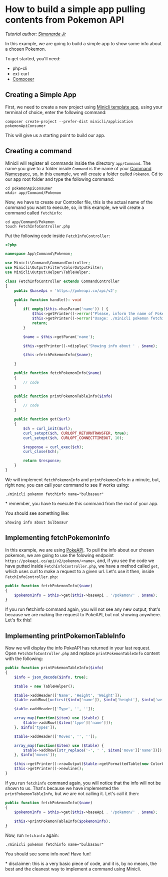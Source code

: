 # How to build a simple app pulling contents from Pokemon API

_Tutorial author: [Simonarde Jr](https://github.com/simonardejr)_

In this example, we are going to build a simple app to show some info about a chosen Pokemon.

To get started, you'll need:

- php-cli
- ext-curl
- [Composer](https://getcomposer.org/)

## Creating a Simple App
First, we need to create a new project using [Minicli template app](https://docs.minicli.dev/en/latest/01-getting_started/#creating-a-structured-app-using-the-application-template), using your terminal of choice, enter the following command:

`composer create-project --prefer-dist minicli/application pokemonApiConsumer`

This will give us a starting point to build our app.

## Creating a command
Minicli will register all commands inside the directory `app/Command`. 
The name you give to a folder inside `Command` is the name of your [Command Namespace](https://docs.minicli.dev/en/latest/02-command_namespaces/), so, in this example, we will create a folder called `Pokemon`. Cd to our app root folder and type the following command:
```shell
cd pokemonApiConsumer
mkdir app/Command/Pokemon
```

Now, we have to create our Controller file, this is the actual name of the command you want to execute, so, in this example, we will create a command called `fetchinfo`:
```shell
cd app/Command/Pokemon
touch FetchInfoController.php
```

Put the following code inside `FetchInfoController`:
```php
<?php

namespace App\Command\Pokemon;

use Minicli\Command\CommandController;
use Minicli\Output\Filter\ColorOutputFilter;
use Minicli\Output\Helper\TableHelper;

class FetchInfoController extends CommandController
{
    public $baseApi = 'https://pokeapi.co/api/v2';

    public function handle(): void
    {
        if( empty($this->hasParam('name')) ) {
            $this->getPrinter()->error("Please, inform the name of Pokemon you want to fetch info.");
            $this->getPrinter()->error("Usage: ./minicli pokemon fetchinfo name=\"bulbasaur\"");
            return;
        }

        $name = $this->getParam('name');

        $this->getPrinter()->display('Showing info about ' . $name);

        $this->fetchPokemonInfo($name);

    }

    public function fetchPokemonInfo($name)
    {
        // code
    }

    public function printPokemonTableInfo($info)
    {
        // code
    }

    public function get($url)
    {
        $ch = curl_init($url);
        curl_setopt($ch, CURLOPT_RETURNTRANSFER, true);
        curl_setopt($ch, CURLOPT_CONNECTTIMEOUT, 10);

        $response = curl_exec($ch);
        curl_close($ch);

        return $response;
    }
}
```

We will implement `fetchPokemonInfo` and `printPokemonInfo` in a minute, but, right now, you can call your command to see if works using:
```shell
./minicli pokemon fetchinfo name="bulbasaur"
```
\* remember, you have to execute this command from the root of your app.

You should see something like:

```Showing info about bulbasaur```


## Implementing fetchPokemonInfo

In this example, we are using [PokeAPI](https://pokeapi.co/). To pull the info about our chosen pokemon, we are going to use the folowing endpoint `https://pokeapi.co/api/v2/pokemon/<name>`, and, if you see the code we have putted inside `FetchInfoController.php`, we have a method called `get`, which uses curl to make a request to a given url. Let's use it then, inside `FetchInfoController.php`:

```php
public function fetchPokemonInfo($name)
{
    $pokemonInfo = $this->get($this->baseApi . '/pokemon/' . $name);
}
```

If you run fetchinfo command again, you will not see any new output, that's because we are making the request to PokeAPI, but not showing anywhere. Let's fix this!

## Implementing printPokemonTableInfo

Now we will display the info PokeAPI has returned in your last request. Open `FetchInfoController.php` and replace `printPokemonTableInfo` content with the following:
```php
public function printPokemonTableInfo($info)
{
    $info = json_decode($info, true);

    $table = new TableHelper();

    $table->addHeader(['Name', 'Height', 'Weight']);
    $table->addRow([ucfirst($info['name']), $info['height'], $info['weight']]);

    $table->addHeader(['Type', '', '']);

    array_map(function($item) use ($table) {
        $table->addRow([$item['type']['name']]);
    }, $info['types']);

    $table->addHeader(['Moves', '', '']);

    array_map(function($item) use ($table) {
        $table->addRow([str_replace('-', ' ', $item['move']['name'])]);
    }, $info['moves']);

    $this->getPrinter()->rawOutput($table->getFormattedTable(new ColorOutputFilter()));
    $this->getPrinter()->newline();
}
```
If you run `fetchinfo` command again, you will notice that the info will not be shown to us. That's because we have implemented the `printPokemonTableInfo`, but we are not calling it. Let's call it then:

```php
public function fetchPokemonInfo($name)
{
    $pokemonInfo = $this->get($this->baseApi . '/pokemon/' . $name);

    $this->printPokemonTableInfo($pokemonInfo);
}
```
Now, run `fetchinfo` again:
```shell
./minicli pokemon fetchinfo name="bulbasaur"
```

You should see some info now! Have fun!

\* disclaimer: this is a very basic piece of code, and it is, by no means, the best and the cleanest way to implement a command using Minicli. 
